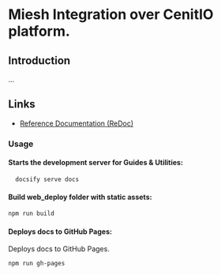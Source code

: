 # Miesh Integration over CenitIO platform.

## Introduction

...

## Links

- [Reference Documentation (ReDoc)](https://cenit-io.github.io/miesh-integrations)

### Usage

#### Starts the development server for Guides & Utilities:

```
  docsify serve docs
```

#### Build web_deploy folder with static assets:

```bash
npm run build
```

#### Deploys docs to GitHub Pages:

Deploys docs to GitHub Pages.

```bash
npm run gh-pages
```